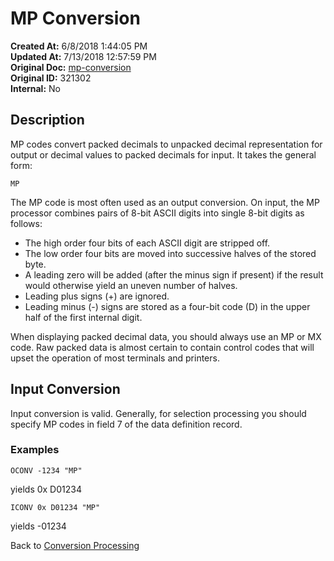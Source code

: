 # MP Conversion

**Created At:** 6/8/2018 1:44:05 PM  
**Updated At:** 7/13/2018 12:57:59 PM  
**Original Doc:** [mp-conversion](https://docs.jbase.com/46351-conversion-processing/mp-conversion)  
**Original ID:** 321302  
**Internal:** No  

## Description

MP codes convert packed decimals to unpacked decimal representation for output or decimal values to packed decimals for input. It takes the general form:

```
MP
```

The MP code is most often used as an output conversion. On input, the MP processor combines pairs of 8-bit ASCII digits into single 8-bit digits as follows:

- The high order four bits of each ASCII digit are stripped off.
- The low order four bits are moved into successive halves of the stored byte.
- A leading zero will be added (after the minus sign if present) if the result would otherwise yield an uneven number of halves.
- Leading plus signs (+) are ignored.
- Leading minus (-) signs are stored as a four-bit code (D) in the upper half of the first internal digit.

When displaying packed decimal data, you should always use an MP or MX code. Raw packed data is almost certain to contain control codes that will upset the operation of most terminals and printers.

## Input Conversion

Input conversion is valid. Generally, for selection processing you should specify MP codes in field 7 of the data definition record.

### Examples

`OCONV -1234 "MP"`

yields 0x D01234

`ICONV 0x D01234 "MP"`

yields -01234

Back to [Conversion Processing](./../conversion-processing)
